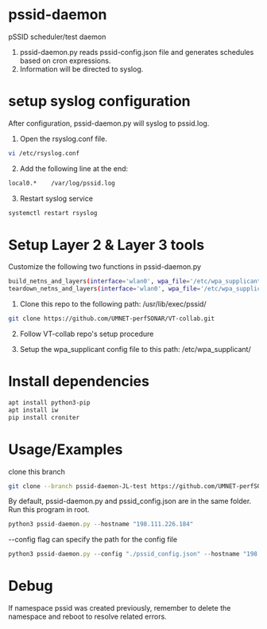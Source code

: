 # pssid-daemon
pSSID scheduler/test daemon
1. pssid-daemon.py reads pssid-config.json file and generates schedules based on cron expressions. 
2. Information will be directed to syslog.


# setup syslog configuration
After configuration, pssid-daemon.py will syslog to pssid.log.
1. Open the rsyslog.conf file.
```bash
vi /etc/rsyslog.conf
```
2. Add the following line at the end:
```bash
local0.*    /var/log/pssid.log
```
3. Restart syslog service
```bash
systemctl restart rsyslog
```


# Setup Layer 2 & Layer 3 tools
Customize the following two functions in pssid-daemon.py
```bash
build_netns_and_layers(interface='wlan0', wpa_file='/etc/wpa_supplicant/wpa_M.conf')
teardown_netns_and_layers(interface='wlan0', wpa_file='/etc/wpa_supplicant/wpa_M.conf')
```

1. Clone this repo to the following path:  /usr/lib/exec/pssid/
```bash
git clone https://github.com/UMNET-perfSONAR/VT-collab.git
```
2. Follow VT-collab repo's setup procedure

2. Setup the wpa_supplicant config file to this path: /etc/wpa_supplicant/


# Install dependencies
```bash
apt install python3-pip
apt install iw
pip install croniter
```


# Usage/Examples
clone this branch
```bash
git clone --branch pssid-daemon-JL-test https://github.com/UMNET-perfSONAR/pssid-daemon.git
```


By default, pssid-daemon.py and pssid_config.json are in the same folder.
Run this program in root.
```javascript
python3 pssid-daemon.py --hostname "198.111.226.184"
```

--config flag can specify the path for the config file
```javascript
python3 pssid-daemon.py --config "./pssid_config.json" --hostname "198.111.226.184"
```

# Debug
If namespace pssid was created previously, remember to delete the namespace and reboot to resolve related errors.